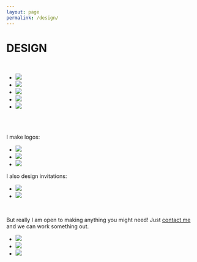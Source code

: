 ```yaml
---
layout: page
permalink: /design/
---
```


<h1 class="page-heading">DESIGN</h1>
<br>
<ul class="pic">
	<li class="exp"><img src="/img/post.png" /></li>
	<li class="exp"><img src="/img/brambl.png" /></li>
	<li class="exp"><img src="/img/wisc.png" /></li>
	<li class="exp"><img src="/img/pod.png" /></li>
	<li class="exp"><img src="/img/maze.png" /></li>
	
</ul>
<br>
<br>

<p>I make logos:</p>

<ul class="pic">
	<li class="thirty"><img src="/img/region.png" /></li>
	<li class="thirty"><img src="/img/mcblogo.png" /></li>
	<li class="thirty"><img src="/img/natca.png" /></li>
</ul>

<p>I also design invitations:</p>

<ul class="pic">
	<li class="exp"><img src="/img/snin.png" /></li>
	<li class="exp"><img src="/img/jin.png" /></li>
</ul>

<p><br /></p>
<p>But really I am open to making anything you might need! Just <a href="mailto:schmeicheldesigns@gmail.com">contact me</a> and we can work something out.</p>

<ul class="pic">
	<li class="thirty"><img src="/img/wrinkle.png" /></li>
	<li class="thirty"><img src="/img/epiph.png" /></li>
	<li class="thirty"><img src="/img/lotf.png" /></li>
</ul>

<br>
